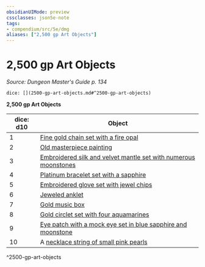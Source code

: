 ```yaml
---
obsidianUIMode: preview
cssclasses: json5e-note
tags:
- compendium/src/5e/dmg
aliases: ["2,500 gp Art Objects"]
---
```

# 2,500 gp Art Objects
*Source: Dungeon Master's Guide p. 134* 

`dice: [](2500-gp-art-objects.md#^2500-gp-art-objects)`

**2,500 gp Art Objects**

| dice: d10 | Object |
|-----------|--------|
| 1 | [Fine gold chain set with a fire opal](/2-Mechanics/CLI/items/fine-gold-chain-set-with-a-fire-opal.md) |
| 2 | [Old masterpiece painting](/2-Mechanics/CLI/items/old-masterpiece-painting.md) |
| 3 | [Embroidered silk and velvet mantle set with numerous moonstones](/2-Mechanics/CLI/items/embroidered-silk-and-velvet-mantle-set-with-numerous-moonstones.md) |
| 4 | [Platinum bracelet set with a sapphire](/2-Mechanics/CLI/items/platinum-bracelet-set-with-a-sapphire.md) |
| 5 | [Embroidered glove set with jewel chips](/2-Mechanics/CLI/items/embroidered-glove-set-with-jewel-chips.md) |
| 6 | [Jeweled anklet](/2-Mechanics/CLI/items/jeweled-anklet.md) |
| 7 | [Gold music box](/2-Mechanics/CLI/items/gold-music-box.md) |
| 8 | [Gold circlet set with four aquamarines](/2-Mechanics/CLI/items/gold-circlet-set-with-four-aquamarines.md) |
| 9 | [Eye patch with a mock eye set in blue sapphire and moonstone](/2-Mechanics/CLI/items/eye-patch-with-a-mock-eye-set-in-blue-sapphire-and-moonstone.md) |
| 10 | A [necklace string of small pink pearls](/2-Mechanics/CLI/items/necklace-string-of-small-pink-pearls.md) |
^2500-gp-art-objects
